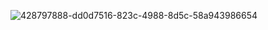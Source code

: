 ![428797888-dd0d7516-823c-4988-8d5c-58a943986654](https://github.com/user-attachments/assets/05779b80-c5da-451e-b3f0-841c3121369c)
